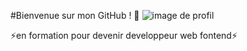 #Bienvenue sur mon GitHub ! 👋
![image de profil](https://github.com/xFokko/xFokko/blob/main/img/fujoNoHoshi.jpg)

⚡en formation pour devenir developpeur web fontend⚡

<!--
**xFokko/xFokko** is a ✨ _special_ ✨ repository because its `README.md` (this file) appears on your GitHub profile.

Here are some ideas to get you started:

- 🔭 I’m currently working on ...
- 🌱 I’m currently learning ...
- 👯 I’m looking to collaborate on ...
- 🤔 I’m looking for help with ...
- 💬 Ask me about ...
- 📫 How to reach me: ...
- 😄 Pronouns: ...
- ⚡ Fun fact: ...
![Cover](https://github.com/xFokko/xFokko/blob/main/img/fujoNoHoshi.jpg)
-->
